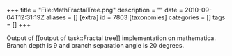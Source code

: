 +++
title = "File:MathFractalTree.png"
description = ""
date = 2010-09-04T12:31:19Z
aliases = []
[extra]
id = 7803
[taxonomies]
categories = []
tags = []
+++

Output of [[output of task::Fractal tree]] implementation on mathematica. Branch depth is 9 and branch separation angle is 20 degrees.
